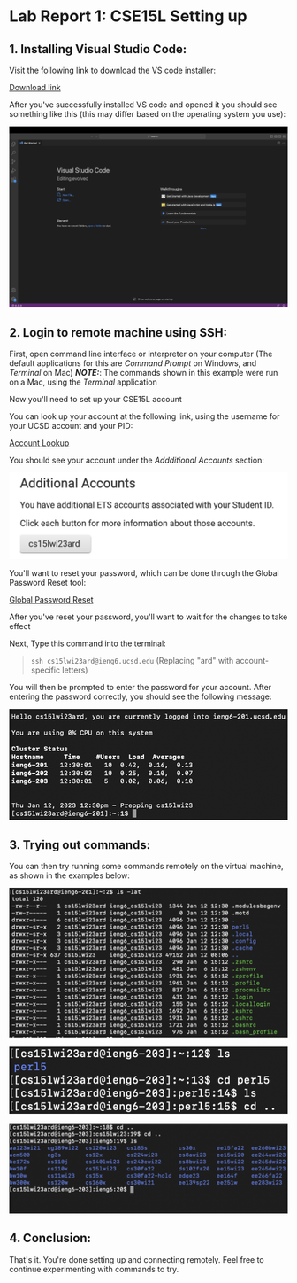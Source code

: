 
# Lab Report 1: CSE15L Setting up 

## 1. **Installing Visual Studio Code**: ##

Visit the following link to download the VS code installer:

[Download link](https://code.visualstudio.com/download)



After you've successfully installed VS code and opened it you should see something like this (this may differ based on the operating system you use):

![Image](VSCode.png)

## 2. **Login to remote machine using SSH**: ##

First, open command line interface or interpreter on your computer (The default applications for this are *Command Prompt* on Windows, and *Terminal* on Mac)
**_NOTE:_**: The commands shown in this example were run on a Mac, using the *Terminal* application

Now you'll need to set up your CSE15L account 

You can look up your account at the following link, using the username for your UCSD account and your PID:

[Account Lookup](https://sdacs.ucsd.edu/~icc/index.php)

You should see your account under the *Addditional Accounts* section:

![Image](Account.png)

You'll want to reset your password, which can be done through the Global Password Reset tool:

[Global Password Reset](https://sdacs.ucsd.edu/~icc/password.php)

After you've reset your password, you'll want to wait for the changes to take effect

Next, Type this command into the terminal: 
> `ssh cs15lwi23ard@ieng6.ucsd.edu` (Replacing "ard" with account-specific letters)

You will then be prompted to enter the password for your account. After entering the password correctly, you should see the following message:

![Image](SSH.png)

## 3. **Trying out commands**: ##

You can then try running some commands remotely on the virtual machine, as shown in the examples below:

![Image](Command1.png)

![Image](CommandOther.png)

![Image](CommandOther2nd.png)

## 4. **Conclusion**: ##

That's it. You're done setting up and connecting remotely. Feel free to continue experimenting with commands to try.
